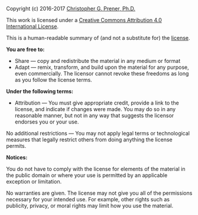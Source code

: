 Copyright (c) 2016-2017 [Christopher G. Prener, Ph.D.](https://chris-prener.github.io)

This work is licensed under a [Creative Commons Attribution 4.0 International License](https://creativecommons.org/licenses/by/4.0/).

This is a human-readable summary of (and not a substitute for) the [license](https://creativecommons.org/licenses/by/4.0/legalcode).

**You are free to:**
- Share — copy and redistribute the material in any medium or format
- Adapt — remix, transform, and build upon the material for any purpose, even commercially. The licensor cannot revoke these freedoms as long as you follow the license terms.

**Under the following terms:**
- Attribution — You must give appropriate credit, provide a link to the license, and indicate if changes were made. You may do so in any reasonable manner, but not in any way that suggests the licensor endorses you or your use.

No additional restrictions — You may not apply legal terms or technological measures that legally restrict others from doing anything the license permits.

**Notices:**

You do not have to comply with the license for elements of the material in the public domain or where your use is permitted by an applicable exception or limitation.

No warranties are given. The license may not give you all of the permissions necessary for your intended use. For example, other rights such as publicity, privacy, or moral rights may limit how you use the material.  

